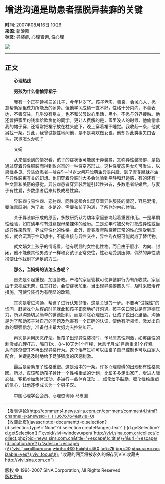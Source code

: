 # 增进沟通是助患者摆脱异装癖的关键

**时间**: 2007年08月16日 10:26  
**来源**: 新浪网  
**标签**: 异装癖, 心理咨询, 性心理  

![](//beacon.sina.com.cn/a.gif?noScript)

---

## 正文

　　**心理热线**

　　**男孩为什么偷偷穿裙子**

　　我有一个正在读初三的儿子，今年14岁了。孩子老实，善良，会关心人，愿意帮助家里做力所能及的家务。但他学习成绩一直不好，性格十分内向，不善表达，不善交往，几乎没有朋友，也不和父母说心里话，胆小，不愿与外界接触。他还曾把家里的钱拿给欺负他的同学。更让人费解的是，家里没人的时候，他偷偷拿我的裙子穿，还常常把裙子放在枕头底下，晚上穿着裙子睡觉。我收起一条，他就另找一条。对此，我曾试探性地问他，是不是喜欢做女孩。他却对此类事矢口否认。我该怎么办呢？

　　文娟

　　从来信谈到的情况看，孩子的症状很可能属于异装癖，又称异性装扮癖，是指通过穿着异性服装而得到性兴奋的一种性变态形式。这种性变态男女均可发生，以男性多见。异装癖患者一般在5～14岁之间开始萌生异装兴趣，到了青春期就产生与异性装束有关的幻想。他们穿着异装时大多会体验到平静和舒适感，有的还有一种文雅和美丽的感觉。异装癖患者穿异装后能引起性兴奋，多数患者结婚后，与妻子有性爱，少数患者后来转换成易性癖。

　　异装癖与易性癖、恋物癖、同性恋都会出现穿着异性服装的情况，容易混淆，要注意区别。为了进一步确诊，需要和孩子沟通，了解他的内心体验。

　　关于异装癖形成的原因，多数研究认为幼年家庭影响起着重要作用。一是早期性经验，如在幼年时有过窥视母亲裸体的经历。二是幼年时被父母打扮成异性或当成异性来教育，养成异性化的性格。此外，青春发育阶段若正常的性心理受到压抑，就会沉湎于性幻想中，不能直接与异性交往，异性的衣服可能就成了替代物。

　　就文娟女士孩子的情况看，他有明显的女性化性格。而且由于胆小、内向、封闭，他不能像其他男孩子一样和女孩子正常交往，性心理受到压抑，偶然的异性装扮便让他找到了满足的方式。

　　**那么，当妈妈的该怎么办呢？**

　　首先是引起重视，加强管教。严格的家庭管教可使异装癖行为有所收敛。家庭由于忽视或无奈，任其打扮，会使症状加重。当出现异装癖苗头时，及时采取治疗措施，可使异装行为有明显的改观。

　　其次是增进沟通，帮孩子进行认知领悟。这是关键的一步。不要再“试探性”的询问，赶紧找个从容的时间就此和孩子正面地好好沟通。孩子矢口否认是有道德压力，所以沟通切忌简单的道德批判，而是消除心理压力，让孩子说出心里话。沟通是为了帮助孩子对自己的问题及危害有一个正确的认识，使他有所领悟，激发出自救的顽强信念，准备付出最大努力去控制纠正。

　　再次是运用厌恶疗法。当孩子出现异性装扮时，予以厌恶性刺激，如疼痛性的刺激或心理打击，隔日1次，8～10天为1个疗程，休息半月或1月后重复1个疗程。从而逐渐使其不再出现异装行为。这个治疗过程可以由孩子自己控制也可以由家人配合，关键是及时地给予足够强度的厌恶刺激。

　　最后是帮助孩子性格重塑。这是治本的一条。许多心理障碍的出现都有性格原因。所以，应该帮助孩子设计一个性格重塑的计划，比如多多走出家门，增进人际交往，积极参加集体活动，多进行一些体育活动……经常给予鼓励，强化性格重塑的信心，让他逐步成长为一个男子汉。

　　中国心理学会会员、心理咨询师 马志国

---

【发表评论](http://comment4.news.sina.com.cn/comment/comment4.html?channel=jk&newsid=1-1-13676764&style=0)  
【收藏此页](javascript:d=document;t=d.selection?\(d.selection.type!='None'?d.selection.createRange\(\).text:''\):\(d.getSelection?d.getSelection\(\):''\);void\(vivi=window.open\('http://vivi.sina.com.cn/collect/icollect.php?pid=news.sina.com.cn&title='+escape\(d.title\)+'&url='+escape\(d.location.href\)+'&desc='+escape\(t\),'vivi','scrollbars=no,width=460,height=450,left=75,top=20,status=no,resizable=yes'\);vivi.focus\(\); "收藏的网页将被永久的保存到ViVi收藏夹http://vivi.sina.com.cn")  

版权 © 1996-2007 SINA Corporation, All Rights Reserved  
[版权所有](http://www.sina.com.cn/intro/copyright.shtml)